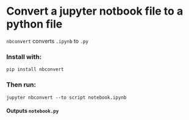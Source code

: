 # Convert a jupyter notbook file to a python file

`nbconvert` converts `.ipynb` to `.py`

### Install with: 

```
pip install nbconvert
```

### Then run:
```
jupyter nbconvert --to script notebook.ipynb
```
#### Outputs `notebook.py`